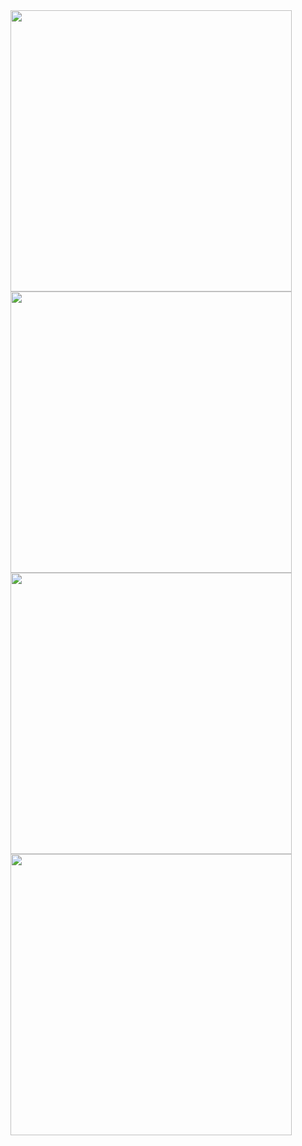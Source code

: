 <img width="450px" src="https://github-readme-stats.vercel.app/api?username=pdrajan&theme=radical&hide_border=true&include_all_commits=true&show_icons=true&rank_icon=github&count_private=true" />
<img width="450px" src="https://github-readme-stats.vercel.app/api/top-langs/?username=pdrajan&theme=radical&hide_border=true&include_all_commits=true&count_private=true&layout=compact" />
<img width="450px" src="https://github-readme-streak-stats.herokuapp.com/?user=pdrajan&theme=radical&hide_border=true" />
<img width="450px" src="https://wakatime.com/share/@pdrajan/7586139e-cddb-47f8-bc96-c19912534f4b.svg" />
